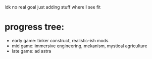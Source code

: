 Idk no real goal just adding stuff where I see fit

# progress tree: 
- early game: tinker construct, realistic-ish mods
- mid game: immersive engineering, mekanism, mystical agriculture
- late game: ad astra
